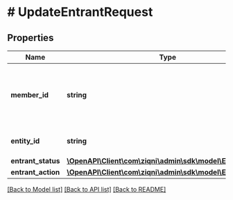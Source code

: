 # # UpdateEntrantRequest

## Properties

Name | Type | Description | Notes
------------ | ------------- | ------------- | -------------
**member_id** | **string** | Unique member identifier. A member has to exist in the Ziqni database | [optional]
**entity_id** | **string** | Unique competition identifier |
**entrant_status** | [**\OpenAPI\Client\com\ziqni\admin\sdk\model\EntrantStatus**](EntrantStatus.md) |  |
**entrant_action** | [**\OpenAPI\Client\com\ziqni\admin\sdk\model\EntrantAction**](EntrantAction.md) |  |

[[Back to Model list]](../../README.md#models) [[Back to API list]](../../README.md#endpoints) [[Back to README]](../../README.md)
